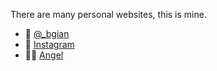 There are many personal websites, this is mine.

- 💬 [@_bgian](http://twitter.com/_bgian)
- 📸 [Instagram](https://www.instagram.com/_bgian/)
- 🙇🏻‍ [Angel](https://angel.co/bgian)
